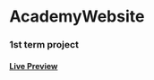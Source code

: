 # AcademyWebsite
### 1st term project
#### [Live Preview](https://kareemadelawwad.github.io/AcademyWebsite/)